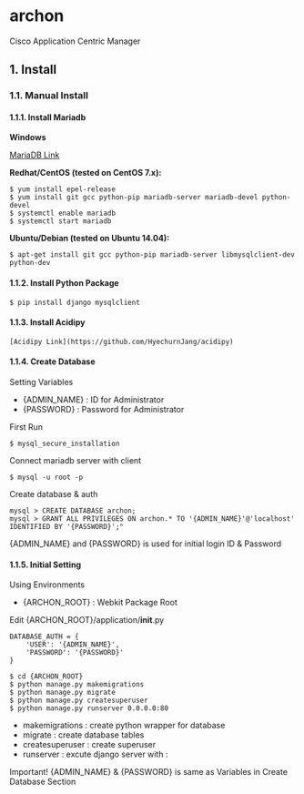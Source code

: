 # archon
Cisco Application Centric Manager

## 1. Install

### 1.1. Manual Install

#### 1.1.1. Install Mariadb

**Windows**
	
[MariaDB Link](https://downloads.mariadb.org/interstitial/mariadb-10.1.14/winx64-packages/mariadb-10.1.14-winx64.msi/from/http%3A//ftp.utexas.edu/mariadb/)

**Redhat/CentOS (tested on CentOS 7.x):**
	
	$ yum install epel-release
	$ yum install git gcc python-pip mariadb-server mariadb-devel python-devel
	$ systemctl enable mariadb
	$ systemctl start mariadb

**Ubuntu/Debian (tested on Ubuntu 14.04):** 

	$ apt-get install git gcc python-pip mariadb-server libmysqlclient-dev python-dev

#### 1.1.2. Install Python Package 

	$ pip install django mysqlclient

#### 1.1.3. Install Acidipy

	[Acidipy Link](https://github.com/HyechurnJang/acidipy)

#### 1.1.4. Create Database

Setting Variables
* {ADMIN_NAME} : ID for Administrator
* {PASSWORD} : Password for Administrator

First Run

	$ mysql_secure_installation

Connect mariadb server with client

	$ mysql -u root -p

Create database & auth

	mysql > CREATE DATABASE archon;
	mysql > GRANT ALL PRIVILEGES ON archon.* TO '{ADMIN_NAME}'@'localhost' IDENTIFIED BY '{PASSWORD}';"
	
{ADMIN_NAME} and {PASSWORD} is used for initial login ID & Password

#### 1.1.5. Initial Setting

Using Environments
* {ARCHON_ROOT} : Webkit Package Root

Edit {ARCHON_ROOT}/application/__init__.py


	DATABASE_AUTH = {
		'USER': '{ADMIN_NAME}',
		'PASSWORD': '{PASSWORD}'
	}

	$ cd {ARCHON_ROOT}
	$ python manage.py makemigrations
	$ python manage.py migrate
	$ python manage.py createsuperuser
	$ python manage.py runserver 0.0.0.0:80

* makemigrations : create python wrapper for database
* migrate : create database tables
* createsuperuser : create superuser
* runserver : excute django server with <Accept Address>:<Listening Port>

Important! {ADMIN_NAME} & {PASSWORD} is same as Variables in Create Database Section
